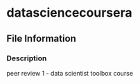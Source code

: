 datasciencecoursera
===================

## File Information

### Description
peer review 1 - data scientist toolbox course
